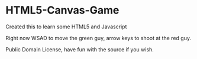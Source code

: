 # HTML5-Canvas-Game
Created this to learn some HTML5 and Javascript

Right now WSAD to move the green guy, arrow keys to shoot at the red guy.

Public Domain License, have fun with the source if you wish.
